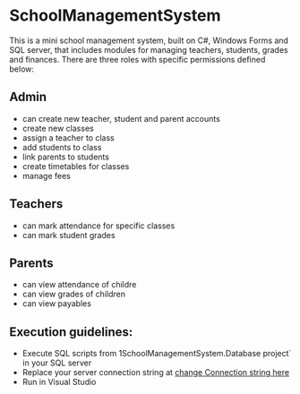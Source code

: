 # SchoolManagementSystem

This is a mini school management system, built on C#, Windows Forms and SQL server, that includes modules for managing teachers, students, grades and finances. There are three roles with specific permissions defined below:

## Admin
- can create new teacher, student and parent accounts
- create new classes
- assign a teacher to class
- add students to class
- link parents to students
- create timetables for classes
- manage fees

## Teachers
- can mark attendance for specific classes
- can mark student grades

## Parents

- can view attendance of childre
- can view grades of children
- can view payables

## Execution guidelines:

- Execute SQL scripts from 1SchoolManagementSystem.Database project` in your SQL server
- Replace your server connection string at [change Connection string here](https://github.com/iusamaaziz/SchoolManagementSystem/blob/378cc40d07d398d833c8e762002d4b5f0b0614c5/SchoolManagementSystem/App.config#L7)
- Run in Visual Studio
